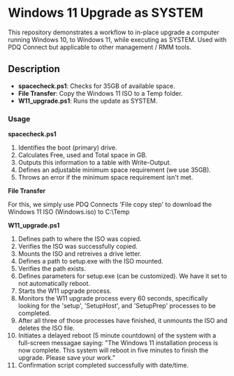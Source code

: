 # Windows 11 Upgrade as SYSTEM

This repository demonstrates a workflow to in-place upgrade a computer running Windows 10, to Windows 11, while executing as SYSTEM. Used with PDQ Connect but applicable to other management / RMM tools.

## Description

- **spacecheck.ps1**: Checks for 35GB of available space.
- **File Transfer**: Copy the Windows 11 ISO to a Temp folder.
- **W11_upgrade.ps1**: Runs the update as SYSTEM.

### Usage

**spacecheck.ps1**

1. Identifies the boot (primary) drive.
2. Calculates Free, used and Total space in GB.
3. Outputs this information to a table with Write-Output.
4. Defines an adjustable minimum space requirement (we use 35GB).
5. Throws an error if the minimum space requirement isn't met.

**File Transfer**

For this, we simply use PDQ Connects 'File copy step' to download the Windows 11 ISO (Windows.iso) to C:\Temp

**W11_upgrade.ps1**

1. Defines path to where the ISO was copied.
2. Verifies the ISO was successfully copied.
3. Mounts the ISO and retreives a drive letter.
4. Defines a path to setup.exe with the ISO mounted.
5. Verifies the path exists.
6. Defines parameters for setup.exe (can be customized). We have it set to not automatically reboot.
7. Starts the W11 upgrade process.
8. Monitors the W11 upgrade process every 60 seconds, specifically looking for the 'setup', 'SetupHost', and 'SetupPrep' processes to be completed.
9. After all three of those processes have finished, it unmounts the ISO and deletes the ISO file.
10. Initiates a delayed reboot (5 minute countdown) of the system with a full-screen messagae saying: "The Windows 11 installation process is now complete. This system will reboot in five minutes to finish the upgrade. Please save your work."
11. Confirmation script completed successfully with date/time.